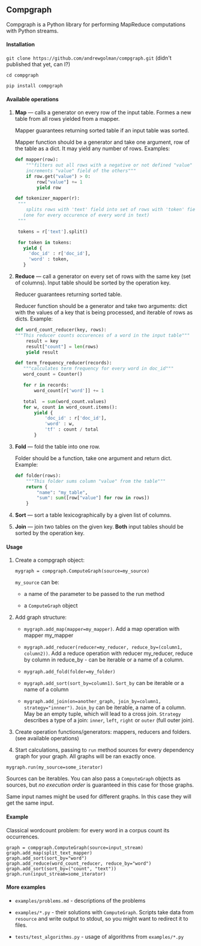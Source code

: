 ## Compgraph

Compgraph is a Python library for performing
MapReduce computations with Python streams.

#### Installation

`git clone https://github.com/andrewgolman/compgraph.git` (didn't published that yet, can I?)

`cd compgraph`

`pip install compgraph` 

#### Available operations


1. **Map** — calls a generator on every row of the input table.
Formes a new table from all rows yielded from a mapper.

    Mapper guarantees returning sorted table if an input table was sorted.
    
    Mapper function should be a generator and take one argument, row of the 
    table as a dict. It may yield any number of rows. Examples:
          
    ```python
    def mapper(row):
        """filters out all rows with a negative or not defined "value" field,  
        increments "value" field of the others"""
        if row.get("value") > 0:
            row["value"] += 1
            yield row
    ```
        
    ```python
    def tokenizer_mapper(r):
     """
        splits rows with 'text' field into set of rows with 'token' field
       (one for every occurence of every word in text)
     """
    
     tokens = r['text'].split()
    
     for token in tokens:
       yield {
         'doc_id' : r['doc_id'],
         'word' : token,
       }
    ```

1. **Reduce** — call a generator on every set of rows with the same key (set
of columns). Input table should be sorted by the operation key.

    Reducer guarantees returning sorted table.
    
    Reducer function should be a generator and take two arguments: 
    dict with the values of a key that is being processed,
    and iterable of rows as dicts. Example:

    ```python
    def word_count_reducer(key, rows):
    """This reducer counts occurences of a word in the input table"""
        result = key
        result["count"] = len(rows)
        yield result
    ```
    ```python
   def term_frequency_reducer(records):
       """calculates term frequency for every word in doc_id"""
       word_count = Counter()

       for r in records:
           word_count[r['word']] += 1

       total  = sum(word_count.values)
       for w, count in word_count.items():
           yield {
               'doc_id' : r['doc_id'],
               'word' : w,
               'tf' : count / total
           }
   ```

1. **Fold** — fold the table into one row.
    
    Folder should be a function, take one argument and return dict. Example:
    
    ```python
    def folder(rows):
        """This folder sums column "value" from the table"""
        return {
            "name": "my_table",
            "sum": sum([row["value"] for row in rows])
        }
    ```
1. **Sort** — sort a table lexicographically by a given list of columns.  ​

1. **Join** — join two tables on the given key. 
**Both** input tables should be sorted by the operation key.


#### Usage

1. Create a compgraph object:

    `mygraph = compgraph.ComputeGraph(source=my_source)`

    `my_source` can be:

    - a name of the parameter to be passed to the run method

    - a `ComputeGraph` object

1. Add graph structure:

    - `mygraph.add_map(mapper=my_mapper)`.
    Add a map operation with mapper my_mapper
    
    - `mygraph.add_reducer(reducer=my_reducer,
    reduce_by=(column1, column2))`. 
    Add a reduce operation with reducer my_reducer,
    reduce by column in reduce_by - can be iterable or 
    a name of a column.
    
    - `mygraph.add_fold(folder=my_folder)`
    
    - `mygraph.add_sort(sort_by=column1)`.
    `Sort_by` can be iterable or a name of a column

    - `mygraph.add_join(on=another_graph, join_by=column1, 
    strategy="innner")`.
    `Join_by` can be iterable, a name of a column. May be an empty
     tuple, which will lead to a cross join.
     `Strategy` describes a type of a join: `inner`, `left`, `right`
     or `outer` (full outer join).

1. Create operation functions/generators: mappers, reducers and 
folders. (see available operations)

1. Start calculations, passing to `run` method 
sources for every dependency graph for your graph. All graphs will
be ran exactly once.

`mygraph.run(my_source=some_iterator)`

Sources can be iterables. You can also pass a `ComputeGraph` objects as sources,
but *no execution order* is guaranteed in this case for those graphs.

Same input names might be used for different graphs. In this case
they will get the same input.

#### Example

Classical wordcount problem: for every word in a corpus
count its occurrences.

```
graph = compgraph.ComputeGraph(source=input_stream)
graph.add_map(split_text_mapper)
graph.add_sort(sort_by="word")
graph.add_reduce(word_count_reducer, reduce_by="word")
graph.add_sort(sort_by=("count", "text"))
graph.run(input_stream=some_iterator)
```
        
        
#### More examples
    
- `examples/problems.md` - descriptions of the problems

- `examples/*.py` - their solutions with `ComputeGraph`. Scripts take data
 from `resource` and write output to stdout, so
you might want to redirect it to files.

- `tests/test_algorithms.py` - usage of algorithms from `examples/*.py`

